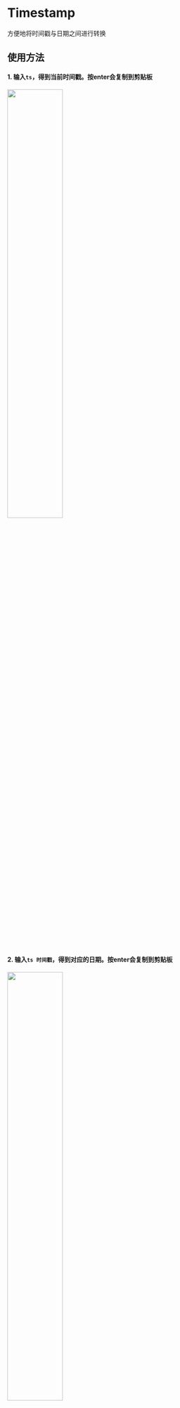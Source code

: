 
# Timestamp

方便地将时间戳与日期之间进行转换

## 使用方法

#### 1. 输入`ts`，得到当前时间戳。按enter会复制到剪贴板
<img src="http://file.zoufeng.net/Chtgd1zeVFyAe3G-AAEc2oMpbX0206.png" width="50%">

#### 2. 输入`ts 时间戳`，得到对应的日期。按enter会复制到剪贴板
<img src="http://file.zoufeng.net/Chtgd1zeVPqAbrtoAAF67s07At0293.png" width="50%">

#### 3. 输入`ts 日期`，得到对应的时间戳。按enter会复制到剪贴板
<img src="http://file.zoufeng.net/Chtgd1zeVSqAAI9iAAGLBgc12iY965.png" width="50%">
